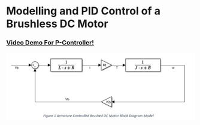 # Modelling and PID Control of a Brushless DC Motor

### [Video Demo For P-Controller!](https://www.youtube.com/watch?v=C9_8D4adrs4)

![Block_Diagram.JPG](/Block_Diagram.JPG)
